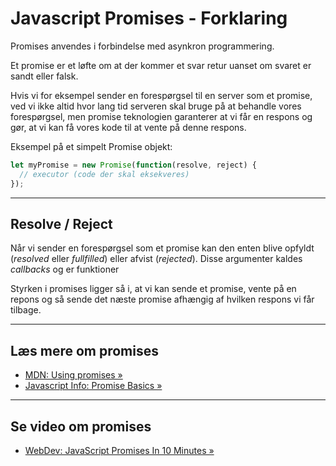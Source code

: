 # Javascript Promises - Forklaring

Promises anvendes i forbindelse med asynkron programmering.

Et promise er et løfte om at der kommer et svar retur uanset om  svaret er sandt eller falsk.

Hvis vi for eksempel sender en forespørgsel til en server som et promise, ved vi ikke altid hvor lang tid serveren skal bruge på at behandle vores forespørgsel, men promise teknologien garanterer at vi får en respons og gør, at vi kan få vores kode til at vente på denne respons.

Eksempel på et simpelt Promise objekt:
```js
let myPromise = new Promise(function(resolve, reject) {
  // executor (code der skal eksekveres)
});
```
___
## Resolve / Reject

Når vi sender en forespørgsel som et promise kan den enten blive opfyldt (*resolved* eller *fullfilled*) eller afvist (*rejected*). Disse argumenter kaldes *callbacks* og er funktioner 

Styrken i promises ligger så i, at vi kan sende et promise, vente på en repons og så sende det næste promise afhængig af hvilken respons vi får tilbage. 
___

## Læs mere om promises
- [MDN: Using promises &raquo;](https://developer.mozilla.org/en-US/docs/Web/JavaScript/Guide/Using_promises)
- [Javascript Info: Promise Basics &raquo;](https://javascript.info/promise-basics)
___
## Se video om promises
- [WebDev: JavaScript Promises In 10 Minutes &raquo;](https://www.youtube.com/watch?v=DHvZLI7Db8E)




